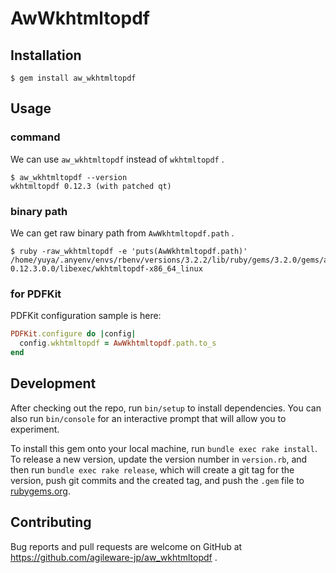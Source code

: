 # AwWkhtmltopdf

## Installation

```console
$ gem install aw_wkhtmltopdf
```

## Usage

### command

We can use `aw_wkhtmltopdf` instead of `wkhtmltopdf` .

```console
$ aw_wkhtmltopdf --version
wkhtmltopdf 0.12.3 (with patched qt)
```

### binary path

We can get raw binary path from `AwWkhtmltopdf.path` .

```console
$ ruby -raw_wkhtmltopdf -e 'puts(AwWkhtmltopdf.path)'
/home/yuya/.anyenv/envs/rbenv/versions/3.2.2/lib/ruby/gems/3.2.0/gems/aw_wkhtmltopdf-0.12.3.0.0/libexec/wkhtmltopdf-x86_64_linux
```

### for PDFKit

PDFKit configuration sample is here:

```ruby
PDFKit.configure do |config|
  config.wkhtmltopdf = AwWkhtmltopdf.path.to_s
end
```

## Development

After checking out the repo, run `bin/setup` to install dependencies. You can also run `bin/console` for an interactive prompt that will allow you to experiment.

To install this gem onto your local machine, run `bundle exec rake install`. To release a new version, update the version number in `version.rb`, and then run `bundle exec rake release`, which will create a git tag for the version, push git commits and the created tag, and push the `.gem` file to [rubygems.org](https://rubygems.org).

## Contributing

Bug reports and pull requests are welcome on GitHub at https://github.com/agileware-jp/aw_wkhtmltopdf .
